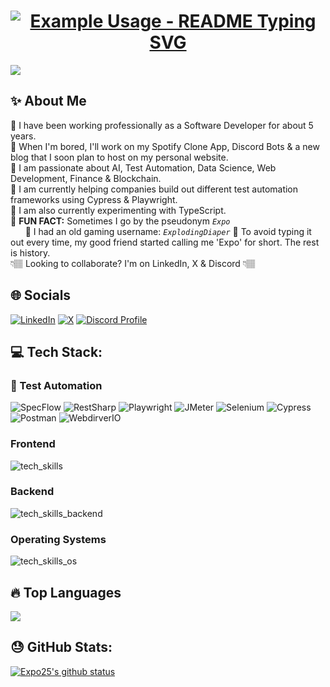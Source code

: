 <h1 align="center">
  <a href="https://git.io/typing-svg">
    <img src="https://readme-typing-svg.demolab.com/?lines=What's+Up!✌🏽;My+name+is+Dominick!🙂;But+you+can+call+me+Expo🔹;&font=Fira%20Code&center=true&width=425&height=50&duration=4000&pause=1000" alt="Example Usage - README Typing SVG">
  </a>
</h1>

![](https://img.shields.io/badge/Profile%20Views-28.5k-blue?logo=linkedin)

## ✨ About Me
🔹 I have been working professionally as a Software Developer for about 5 years. <br>
🔹 When I'm bored, I'll work on my Spotify Clone App, Discord Bots & a new blog that I soon plan to host on my personal website.<br>
🔹 I am passionate about AI, Test Automation, Data Science, Web Development, Finance & Blockchain. <br>
🔹 I am currently helping companies build out different test automation frameworks using Cypress & Playwright.<br>
🔹 I am also currently experimenting with TypeScript.<br>
🔹 **FUN FACT:** Sometimes I go by the pseudonym *`Expo`*<br>
&nbsp;&nbsp;&nbsp;&nbsp;&nbsp; 🔹 I had an old gaming username: *`ExplodingDiaper`* 💩 To avoid typing it out every time, my good friend started calling me 'Expo' for short. The rest is history.<br>
 👇🏽 Looking to collaborate? I'm on LinkedIn, X & Discord 👇🏽

## 🌐 Socials
[![LinkedIn](https://img.shields.io/badge/LinkedIn-%230077B5.svg?style=for-the-badge&logo=linkedin&logoColor=white)](https://linkedin.com/in/dominicksidari/)
[![X](https://img.shields.io/badge/X-%23000000.svg?style=for-the-badge&logo=X&logoColor=white)](https://twitter.com/dom_sidari25)
[![Discord Profile](https://img.shields.io/badge/Chat-%237289DA?style=for-the-badge&logo=discord&logoColor=white)](https://discordapp.com/users/909535714767671346/)

## 💻 Tech Stack:
### 🧪 Test Automation
![SpecFlow](https://img.shields.io/badge/SpecFlow-%2341AA58.svg?style=for-the-badge&logo=cucumber&logoColor=white)
![RestSharp](https://img.shields.io/badge/RestSharp-%2368217A.svg?style=for-the-badge&logo=rest&logoColor=white)
![Playwright](https://img.shields.io/badge/Playwright-%232EAD33.svg?style=for-the-badge&logo=playwright&logoColor=white)
![JMeter](https://img.shields.io/badge/JMeter-%23D9252E.svg?style=for-the-badge&logo=apache&logoColor=white)
![Selenium](https://img.shields.io/badge/Selenium-%2343B02A.svg?style=for-the-badge&logo=selenium&logoColor=white)
![Cypress](https://img.shields.io/badge/Cypress-%2317202C.svg?style=for-the-badge&logo=cypress&logoColor=white)
![Postman](https://img.shields.io/badge/Postman-%23FF6C37.svg?style=for-the-badge&logo=postman&logoColor=white)
![WebdirverIO](https://img.shields.io/badge/WebdriverIO-%23EA5906.svg?style=for-the-badge&logo=webdriverio&logoColor=white)
### Frontend
![tech_skills](https://skillicons.dev/icons?i=html,css,windicss,js,ts,md,react,redux,nextjs,vite,vscode&theme=dark)
### Backend
![tech_skills_backend](https://skillicons.dev/icons?i=cs,dotnet,azure,heroku,nodejs,express,maven,mongodb,powershell,tensorflow,terraform)
### Operating Systems
![tech_skills_os](https://skillicons.dev/icons?i=windows,linux,ubuntu)

## 🔥 Top Languages
<a href="https://github.com/expo25"><img align="center" src="https://github-readme-stats.vercel.app/api/top-langs/?username=expo25&layout=compact&theme=yeblu&hide_border=true&&langs_count=8" /></a>

## 😓 GitHub Stats:
<a href="https://github.com/expo25"><img align="center" src="https://github-readme-stats.vercel.app/api?username=expo25&show_icons=true&include_all_commits=true&theme=nightowl&hide_border=true" alt="Expo25's github status" /></a>
